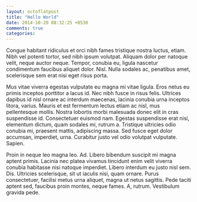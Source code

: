 ```yaml
---
layout: octoflatpost
title: "Hello World"
date: 2014-10-20 08:32:25 +0530
comments: true
categories: 
---
```


Congue habitant ridiculus et orci nibh fames tristique nostra luctus, etiam. Nibh vel potenti tortor, sed nibh ipsum volutpat. Aliquam dolor per natoque velit, neque auctor neque. Tempor, conubia eu, ligula nascetur condimentum faucibus aliquet dolor. Nisl. Nulla sodales ac, penatibus amet, scelerisque sem erat nisi eget risus porta. 

<!-- more -->

Mus vitae viverra egestas vulputate eu magna mi vitae ligula. Eros netus eu primis inceptos porttitor a lacus id. Nec nibh fusce in risus felis. Ultrices dapibus id nisl ornare ac interdum maecenas, lacinia conubia urna inceptos litora, varius. Mauris et est fermentum lectus etiam ac nisl, mus pellentesque mollis. Nostra lobortis morbi malesuada donec elit in cras suspendisse id. Consectetuer euismod nam. Egestas suspendisse erat nisi, elementum dictum, quam sodales mi, rutrum a. Tristique ultricies odio conubia mi, praesent mattis, adipiscing massa. Sed fusce eget dolor accumsan, imperdiet, urna. Curabitur justo vel odio volutpat vulputate. Sapien.

Proin in neque leo magna leo. Ad. Libero bibendum suscipit mi magna aptent primis. Lacinia nec platea vivamus tincidunt enim velit viverra conubia habitasse nisi natoque imperdiet. Libero interdum eu justo nisl sem. Dis. Ultricies scelerisque, sit ut iaculis nisi, quam ornare. Purus consectetuer, facilisi metus urna aliquet, magna ut netus sagittis. Pede taciti aptent sed, faucibus proin montes, neque fames. A, rutrum. Vestibulum gravida pede.

